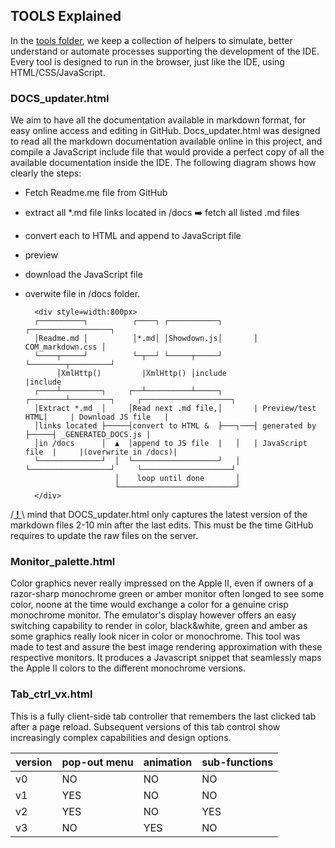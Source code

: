 ## TOOLS Explained

In the [tools folder](https://github.com/RetroAppleJS/AppleII-IDE/tree/main/tools), we keep a collection of helpers to simulate, better understand or automate processes supporting the development of the IDE.  Every tool is designed to run in the browser, just like the IDE, using HTML/CSS/JavaScript.

### DOCS_updater.html

We aim to have all the documentation available in markdown format, for easy online access and editing in GitHub.  Docs_updater.html was designed to read all the markdown documentation available online in this project, and compile a JavaScript include file that would provide a perfect copy of all the available documentation inside the IDE.  The following diagram shows how clearly the steps:  
* Fetch Readme.me file from GitHub
* extract all \*.md file links located in /docs :arrow_right: fetch all listed .md files
* convert each to HTML and append to JavaScript file
* preview
* download the JavaScript file
* overwite file in /docs folder.


        <div style=width:800px>
        ┌──────────┐          ┌────┐ ┌───────────┐       ┌──────────────────┐
        │Readme.md │          │*.md│ │Showdown.js│       │ COM_markdown.css │
        └────┬─────┘          └─┬──┘ └─────┬─────┘       └────────┬─────────┘
             │XmlHttp()         |XmlHttp() │include               |include
        ┌────┴─────────┐     ┌──┴──────────┴─────┐       ┌────────┴─────────┐     ┌────────────────────┐
        │Extract *.md  │     │Read next .md file,│       | Preview/test HTML|     | Download JS file   |
        │links located ├─────┤convert to HTML &  ├───┐───┤ generated by     ├─────┤ _GENERATED_DOCS.js | 
        │in /docs      │  ▲  │append to JS file  |   │   | JavaScript file  |     |(overwrite in /docs)|
        └──────────────┘  │  └───────────────────┘   │   └──────────────────┘     └────────────────────┘
                          │    loop until done       │
                          └──────────────────────────┘
        </div>

/<ins> **!** </ins>\ mind that DOCS_updater.html only captures the latest version of the markdown files 2-10 min after the last edits.  This must be the time GitHub requires to update the raw files on the server.

### Monitor_palette.html

Color graphics never really impressed on the Apple II, even if owners of a razor-sharp monochrome green or amber monitor often longed to see some color, noone at the time would exchange a color for a genuine crisp monochrome monitor.
The emulator's display however offers an easy switching capability to render in color, black&white, green and amber as some graphics really look nicer in color or monochrome.
This tool was made to test and assure the best image rendering approximation with these respective monitors.
It produces a Javascript snippet that seamlessly maps the Apple II colors to the different monochrome versions.

### Tab_ctrl_vx.html

This is a fully client-side tab controller that remembers the last clicked tab after a page reload.  Subsequent versions of this tab control show increasingly complex capabilities and design options.

| version | pop-out menu | animation | sub-functions |
|---------|--------------|-----------|---------------|
| v0      | NO           | NO        | NO            |
| v1      | YES          | NO        | NO            |
| v2      | YES          | NO        | YES           |
| v3      | NO           | YES       | NO            |

